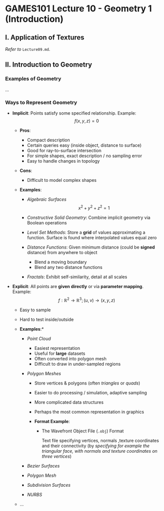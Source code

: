 # GAMES101 Lecture 10 - Geometry 1 (Introduction)

## I. Application of Textures

*Refer to* `Lecture09.md`.



## II. Introduction to Geometry

### Examples of Geometry

...

### Ways to Represent Geometry

- **Implicit**: Points satisfy some specified relationship. Example:
  $$
  f(x, y, z) = 0
  $$
  

  - **Pros**:

    - Compact description
    - Certain queries easy (inside object, distance to surface)
    - Good for ray-to-surface intersection
    - For simple shapes, exact description / no sampling error
    - Easy to handle changes in topology

  - **Cons**:

    - Difficult to model complex shapes

  - **Examples**:

    - *Algebraic Surfaces*
      $$
      x^2 + y^2 + z^2 = 1
      $$

    - *Constructive Solid Geometry*: Combine implicit geometry via Boolean operations

    - *Level Set Methods*: Store a **grid** of values approximating a function. Surface is found where interpolated values equal zero 

    - *Distance Functions*: Given minimum distance (could be **signed** distance) from anywhere to object

      - Blend a moving boundary
      - Blend any two distance functions

    - *Fractals*: Exhibit self-similarity, detail at all scales



- **Explicit**: All points are **given directly** or via **parameter mapping**. Example:
  $$
  f:\mathbb{R}^2 \to \mathbb{R}^3;(u,v) \to (x,y,z)
  $$

  - Easy to sample

  - Hard to test inside/outside

  - **Examples**:*

    - *Point Cloud*

      - Easiest representation
      - Useful for **large** datasets
      - Often converted into polygon mesh
      - Difficult to draw in under-sampled regions

    - *Polygon Meshes*

      - Store vertices & polygons (often *triangles* or *quads*)

      - Easier to do processing / simulation, adaptive sampling

      - More complicated data structures

      - Perhaps the most common representation in graphics

      - **Format Example**:

        - The Wavefront Object File (`.obj`) Format

          Text file specifying vertices, normals ,texture coordinates and their connectivity (by *specifying for example the triangular face, with normals and texture coordinates on three vertices*)

    - *Bezier Surfaces*

    - *Polygon Mesh*

    - *Subdivision Surfaces*

    - *NURBS*

  - ...
